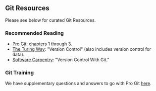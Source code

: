 ## Git Resources
Please see below for curated Git Resources.

### Recommended Reading
- [Pro Git][1]: chapters 1 through 3.
- [The Turing Way][2]: "Version Control" (also includes version control for
data).
- [Software Carpentry][3]: "Version Control With Git."

### Git Training
We have supplementary questions and answers to go with Pro Git [here][4].

[1]: <https://git-scm.com/book/en/v2> "Pro Git"
[2]: <https://the-turing-way.netlify.app/reproducible-research/vcs.html> "The Turing Way, Version Control"
[3]: <http://swcarpentry.github.io/git-novice/> "Version Control With Git"
[4]: <pro_git_supplement/pro_git_supplement.md> "Pro Git Supplement"
